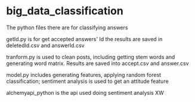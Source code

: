 # big_data_classification

The python files there are for classifying answers

getId.py is for get accepted answers' Id the results are saved in deletedId.csv and answerId.csv

tranform.py is used to clean posts, including getting stem words and generating word matrix. Results are saved into accept.csv and answer.csv

model.py includes generating features, applying random forest classification; sentiment analysis is used to get an attitude feature

alchemyapi_python is the api used doing sentiment analysis 
XW
